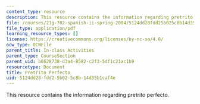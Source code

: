 ```yaml
---
content_type: resource
description: This resource contains the information regarding pretrito perfecto.
file: /courses/21g-702-spanish-ii-spring-2004/5124dd28fdd25b025c8b14d35b1caf4e_MIT21G_702S04_34pret.pdf
file_type: application/pdf
learning_resource_types: []
license: https://creativecommons.org/licenses/by-nc-sa/4.0/
ocw_type: OCWFile
parent_title: In-class Activities
parent_type: CourseSection
parent_uid: b6628738-d3a4-8582-c2f3-5df1c21ac1b9
resourcetype: Document
title: Pretrito Perfecto
uid: 5124dd28-fdd2-5b02-5c8b-14d35b1caf4e
---
```

This resource contains the information regarding pretrito perfecto.